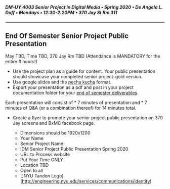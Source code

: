##### DM-UY 4003 Senior Project in Digital Media • Spring 2020 • De Angela L. Duff • Mondays • 12:30-2:20PM • 370 Jay St Rm 311

---

## End Of Semester Senior Project Public Presentation

May TBD, Time TBD, 370 Jay Rm TBD (Attendance is MANDATORY for the entire # hours!)

* Use the project plan as a guide for content. Your public presentation should showcase your completed senior project–gold version.
* Use google slides and the [pecha kucha](pecha_kucha.md) format. 
* Export your presentation as a pdf and post in your project documentation folder for your [end of semester deliverables](end_of_semester_deliverables.md).

Each presentation will consist of 
    * 7 minutes of presentation and 
    * 7 minutes of Q&A 
    (or a combination thereof)
    for 14 minutes total. 

* Create a flyer to promote your senior project public presentation on 370 Jay screens and BxMC facebook page.
  
    * Dimensions should be 1920x1200
    * Your Name
    * Senior Project Name
    * IDM Senior Project Public Presentation Spring 2020
    * URL to Process website
    * Put Your Time ONLY
    * Location TBD
    * Open to all
    * []NYU Tandon Logo](http://engineering.nyu.edu/services/communications/identity)</a>

